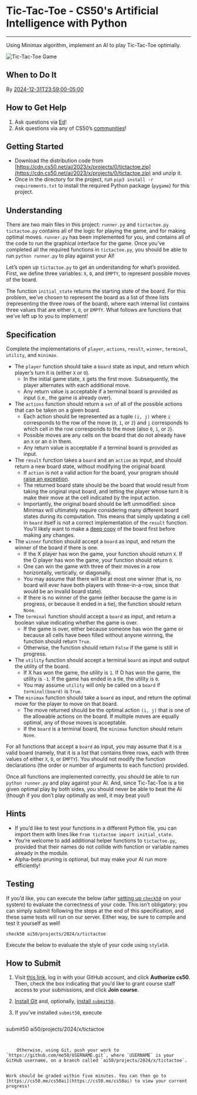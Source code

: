 # Tic-Tac-Toe - CS50's Artificial Intelligence with Python
-----------

Using Minimax algorithm, implement an AI to play Tic-Tac-Toe optimally.

![Tic-Tac-Toe Game](https://cs50.harvard.edu/ai/2024/projects/0/tictactoe/images/game.png)

When to Do It
-------------

By [2024-12-31T23:59:00-05:00](https://time.cs50.io/20241231T235900-0500)

How to Get Help
---------------

1.  Ask questions via [Ed](https://cs50.edx.org/ed)!
2.  Ask questions via any of CS50’s [communities](https://cs50.harvard.edu/ai/2024/communities/)!

Getting Started
---------------

*   Download the distribution code from [https://cdn.cs50.net/ai/2023/x/projects/0/tictactoe.zip](https://cdn.cs50.net/ai/2023/x/projects/0/tictactoe.zip) and unzip it.
*   Once in the directory for the project, run `pip3 install -r requirements.txt` to install the required Python package (`pygame`) for this project.

Understanding
-------------

There are two main files in this project: `runner.py` and `tictactoe.py`. `tictactoe.py` contains all of the logic for playing the game, and for making optimal moves. `runner.py` has been implemented for you, and contains all of the code to run the graphical interface for the game. Once you’ve completed all the required functions in `tictactoe.py`, you should be able to run `python runner.py` to play against your AI!

Let’s open up `tictactoe.py` to get an understanding for what’s provided. First, we define three variables: `X`, `O`, and `EMPTY`, to represent possible moves of the board.

The function `initial_state` returns the starting state of the board. For this problem, we’ve chosen to represent the board as a list of three lists (representing the three rows of the board), where each internal list contains three values that are either `X`, `O`, or `EMPTY`. What follows are functions that we’ve left up to you to implement!

Specification
-------------

Complete the implementations of `player`, `actions`, `result`, `winner`, `terminal`, `utility`, and `minimax`.

*   The `player` function should take a `board` state as input, and return which player’s turn it is (either `X` or `O`).
    *   In the initial game state, `X` gets the first move. Subsequently, the player alternates with each additional move.
    *   Any return value is acceptable if a terminal board is provided as input (i.e., the game is already over).
*   The `actions` function should return a `set` of all of the possible actions that can be taken on a given board.
    *   Each action should be represented as a tuple `(i, j)` where `i` corresponds to the row of the move (`0`, `1`, or `2`) and `j` corresponds to which cell in the row corresponds to the move (also `0`, `1`, or `2`).
    *   Possible moves are any cells on the board that do not already have an `X` or an `O` in them.
    *   Any return value is acceptable if a terminal board is provided as input.
*   The `result` function takes a `board` and an `action` as input, and should return a new board state, without modifying the original board.
    *   If `action` is not a valid action for the board, your program should [raise an exception](https://docs.python.org/3/tutorial/errors.html#raising-exceptions).
    *   The returned board state should be the board that would result from taking the original input board, and letting the player whose turn it is make their move at the cell indicated by the input action.
    *   Importantly, the original board should be left unmodified: since Minimax will ultimately require considering many different board states during its computation. This means that simply updating a cell in `board` itself is not a correct implementation of the `result` function. You’ll likely want to make a [deep copy](https://docs.python.org/3/library/copy.html#copy.deepcopy) of the board first before making any changes.
*   The `winner` function should accept a `board` as input, and return the winner of the board if there is one.
    *   If the X player has won the game, your function should return `X`. If the O player has won the game, your function should return `O`.
    *   One can win the game with three of their moves in a row horizontally, vertically, or diagonally.
    *   You may assume that there will be at most one winner (that is, no board will ever have both players with three-in-a-row, since that would be an invalid board state).
    *   If there is no winner of the game (either because the game is in progress, or because it ended in a tie), the function should return `None`.
*   The `terminal` function should accept a `board` as input, and return a boolean value indicating whether the game is over.
    *   If the game is over, either because someone has won the game or because all cells have been filled without anyone winning, the function should return `True`.
    *   Otherwise, the function should return `False` if the game is still in progress.
*   The `utility` function should accept a terminal `board` as input and output the utility of the board.
    *   If X has won the game, the utility is `1`. If O has won the game, the utility is `-1`. If the game has ended in a tie, the utility is `0`.
    *   You may assume `utility` will only be called on a `board` if `terminal(board)` is `True`.
*   The `minimax` function should take a `board` as input, and return the optimal move for the player to move on that board.
    *   The move returned should be the optimal action `(i, j)` that is one of the allowable actions on the board. If multiple moves are equally optimal, any of those moves is acceptable.
    *   If the `board` is a terminal board, the `minimax` function should return `None`.

For all functions that accept a `board` as input, you may assume that it is a valid board (namely, that it is a list that contains three rows, each with three values of either `X`, `O`, or `EMPTY`). You should not modify the function declarations (the order or number of arguments to each function) provided.

Once all functions are implemented correctly, you should be able to run `python runner.py` and play against your AI. And, since Tic-Tac-Toe is a tie given optimal play by both sides, you should never be able to beat the AI (though if you don’t play optimally as well, it may beat you!)

Hints
-----

*   If you’d like to test your functions in a different Python file, you can import them with lines like `from tictactoe import initial_state`.
*   You’re welcome to add additional helper functions to `tictactoe.py`, provided that their names do not collide with function or variable names already in the module.
*   Alpha-beta pruning is optional, but may make your AI run more efficiently!

Testing
-------

If you’d like, you can execute the below (after [setting up `check50`](https://cs50.readthedocs.io/projects/check50/en/latest/index.html) on your system) to evaluate the correctness of your code. This isn’t obligatory; you can simply submit following the steps at the end of this specification, and these same tests will run on our server. Either way, be sure to compile and test it yourself as well!

```
check50 ai50/projects/2024/x/tictactoe

```


Execute the below to evaluate the style of your code using `style50`.

How to Submit
-------------

1.  Visit [this link](https://submit.cs50.io/invites/d03c31aef1984c29b5e7b268c3a87b7b), log in with your GitHub account, and click **Authorize cs50**. Then, check the box indicating that you’d like to grant course staff access to your submissions, and click **Join course**.
2.  [Install Git](https://git-scm.com/downloads) and, optionally, [install `submit50`](https://cs50.readthedocs.io/submit50/).
3.  If you’ve installed `submit50`, execute
    
    ```
submit50 ai50/projects/2024/x/tictactoe

```

    
    Otherwise, using Git, push your work to `https://github.com/me50/USERNAME.git`, where `USERNAME` is your GitHub username, on a branch called `ai50/projects/2024/x/tictactoe`.
    

Work should be graded within five minutes. You can then go to [https://cs50.me/cs50ai](https://cs50.me/cs50ai) to view your current progress!